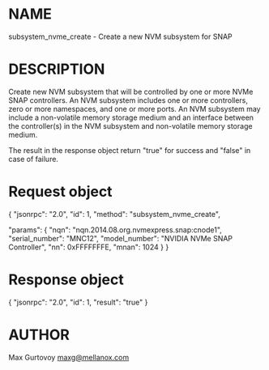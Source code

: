 # NAME

subsystem_nvme_create - Create a new NVM subsystem for SNAP

# DESCRIPTION

Create new NVM subsystem that will be controlled by one or more NVMe SNAP
controllers. An NVM subsystem includes one or more controllers, zero or
more namespaces, and one or more ports. An NVM subsystem may include a
non-volatile memory storage medium and an interface between the
controller(s) in the NVM subsystem and non-volatile memory storage
medium.

The result in the response object return "true" for success and "false"
in case of failure.

# Request object

{
  "jsonrpc": "2.0",
  "id": 1,
  "method": "subsystem_nvme_create",

  "params": {
    "nqn": "nqn.2014.08.org.nvmexpress.snap:cnode1",
    "serial_number": "MNC12",
    "model_number": "NVIDIA NVMe SNAP Controller",
    "nn": 0xFFFFFFFE,
    "mnan": 1024
  }
}

# Response object

{
  "jsonrpc": "2.0",
  "id": 1,
  "result": "true"
}


# AUTHOR

Max Gurtovoy <maxg@mellanox.com>
